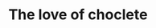 ---
pid: fs129
title: The love of choclete
location_transcription: Broad & Chestnut
coordinates: "[-75.163886557554, 39.950871977349]"
zipcode: '19107'
gen_neighborhood: Center City
neighborhood: Washington Square West,Avenue of The Arts,Midtown Village,Chinatown
outside_phl: 
age: '8'
age_range: 6-13
instagram: 
image_file_name: fs_129.jpg
proposal_transcription: |-
  choclete choclete choclete
  open store
topic: Food
topic_summary: '0'
type: Other No Form
keywords_other: store, chocolate
credit: Eliana
image_labels: 
twitter: 
facebook: 
permalink: "/monuments/fs129/"
layout: item-page
---